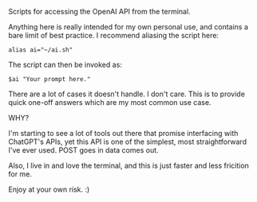 Scripts for accessing the OpenAI API from the terminal.

Anything here is really intended for my own personal use, and contains a bare limit of best practice.
I recommend aliasing the script here:

```
alias ai="~/ai.sh"
```

The script can then be invoked as:

```
$ai "Your prompt here."
```

There are a lot of cases it doesn't handle. I don't care. This is to provide quick one-off answers
which are my most common use case.

WHY?

I'm starting to see a lot of tools out there that promise interfacing with ChatGPT's APIs, yet
this API is one of the simplest, most straightforward I've ever used. POST goes in data comes out.

Also, I live in and love the terminal, and this is just faster and less fricition for me.

Enjoy at your own risk. :)

